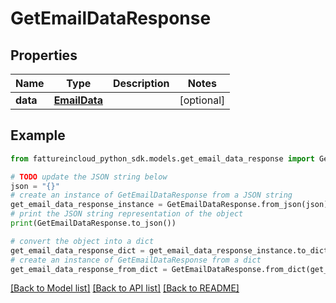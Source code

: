 # GetEmailDataResponse


## Properties

Name | Type | Description | Notes
------------ | ------------- | ------------- | -------------
**data** | [**EmailData**](EmailData.md) |  | [optional] 

## Example

```python
from fattureincloud_python_sdk.models.get_email_data_response import GetEmailDataResponse

# TODO update the JSON string below
json = "{}"
# create an instance of GetEmailDataResponse from a JSON string
get_email_data_response_instance = GetEmailDataResponse.from_json(json)
# print the JSON string representation of the object
print(GetEmailDataResponse.to_json())

# convert the object into a dict
get_email_data_response_dict = get_email_data_response_instance.to_dict()
# create an instance of GetEmailDataResponse from a dict
get_email_data_response_from_dict = GetEmailDataResponse.from_dict(get_email_data_response_dict)
```
[[Back to Model list]](../README.md#documentation-for-models) [[Back to API list]](../README.md#documentation-for-api-endpoints) [[Back to README]](../README.md)


